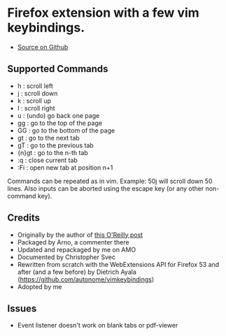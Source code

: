 # Firefox extension with a few vim keybindings.

* [Source on Github](https://github.com/autonome/vimkeybindings)

## Supported Commands

* h     : scroll left
* j     : scroll down
* k     : scroll up
* l     : scroll right
* u     : (undo) go back one page
* gg    : go to the top of the page
* GG    : go to the bottom of the page
* gt    : go to the next tab
* gT    : go to the previous tab
* {n}gt : go to the n-th tab
* :q    : close current tab
* :Fi   : open new tab at position n+1

Commands can be repeated as in vim. Example: 50j will scroll down 50 lines.
Also inputs can be aborted using the escape key (or any other non-command key).

## Credits

* Originally by the author of [this O'Reilly post](http://www.oreillynet.com/linux/blog/2006/04/firefox_with_vim_keybindings.html)
* Packaged by Arno, a commenter there
* Updated and repackaged by me on AMO
* Documented by Christopher Svec
* Rewritten from scratch with the WebExtensions API for Firefox 53 and after (and a few before) by Dietrich Ayala (https://github.com/autonome/vimkeybindings)
* Adopted by me

## Issues

* Event listener doesn't work on blank tabs or pdf-viewer

